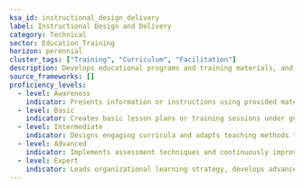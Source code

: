 ```yaml
---
ksa_id: instructional_design_delivery  
label: Instructional Design and Delivery  
category: Technical  
sector: Education_Training  
horizon: perennial  
cluster_tags: ["Training", "Curriculum", "Facilitation"]  
description: Develops educational programs and training materials, and delivers instruction in a way that facilitates learning and skill development for diverse audiences.  
source_frameworks: []  
proficiency_levels:  
  - level: Awareness  
    indicator: Presents information or instructions using provided materials and guidelines.  
  - level: Basic  
    indicator: Creates basic lesson plans or training sessions under guidance and delivers them to small groups.  
  - level: Intermediate  
    indicator: Designs engaging curricula and adapts teaching methods to different learning styles and audience needs.  
  - level: Advanced  
    indicator: Implements assessment techniques and continuously improves programs based on feedback and learning outcomes.  
  - level: Expert  
    indicator: Leads organizational learning strategy, develops advanced training programs, and mentors other instructors or trainers in best practices.  
---  
```

